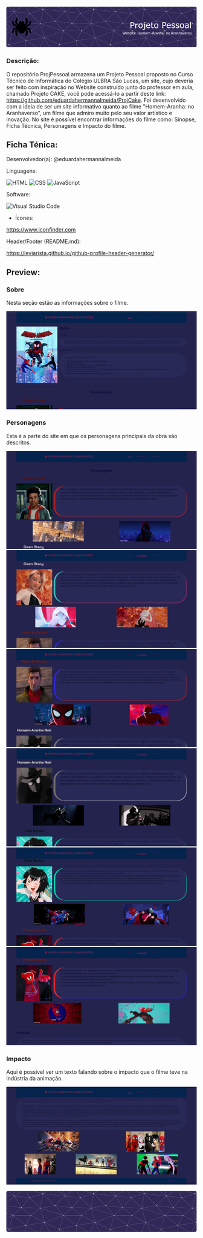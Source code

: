 ![Header](./header.png)

### Descrição:
O repositório ProjPessoal armazena um Projeto Pessoal proposto no Curso Técnico de Informática do Colégio ULBRA São Lucas, um site, cujo deveria ser feito com inspiração no Website construído junto do professor em aula, chamado Projeto CAKE, 
você pode acessá-lo a partir deste link: https://github.com/eduardahermannalmeida/ProjCake. Foi desenvolvido com a ideia de ser um site informativo quanto ao filme "Homem-Aranha: no Aranhaverso", um filme que admiro muito pelo seu valor artístico
e inovação. No site é possível encontrar informações do filme como: Sínopse, Ficha Técnica, Personagens e Impacto do filme.

## Ficha Ténica:

Desenvolvedor(a): @eduardahermannalmeida 

Linguagens:

![HTML](https://img.shields.io/badge/HTML-239120?style=for-the-badge&logo=html5&logoColor=white)
![CSS](https://img.shields.io/badge/CSS-239120?&style=for-the-badge&logo=css3&logoColor=white)
![JavaScript](https://img.shields.io/badge/JavaScript-F7DF1E?style=for-the-badge&logo=javascript&logoColor=black)

Software:

![Visual Studio Code](https://img.shields.io/badge/Visual_Studio_Code-0078D4?style=for-the-badge&logo=visual%20studio%20code&logoColor=white)

- Ícones:

https://www.iconfinder.com

Header/Footer (README.md):

https://leviarista.github.io/github-profile-header-generator/


## Preview:

### Sobre
Nesta seção estão as informações sobre o filme.

![Preview1](./Preview1.png)


### Personagens
Esta é a parte do site em que os personagens principais da obra são descritos.

![Preview2](./Preview2.png)
![Preview3](./Preview3.png)
![Preview4](./Preview4.png)
![Preview5](./Preview5.png)
![Preview6](./Preview6.png)
![Preview7](./Preview7.png)

### Impacto
Aqui é possível ver um texto falando sobre o impacto que o filme teve na indústria da animação.

![Preview8](./Preview8.png)


![Footer](./footer.png)

